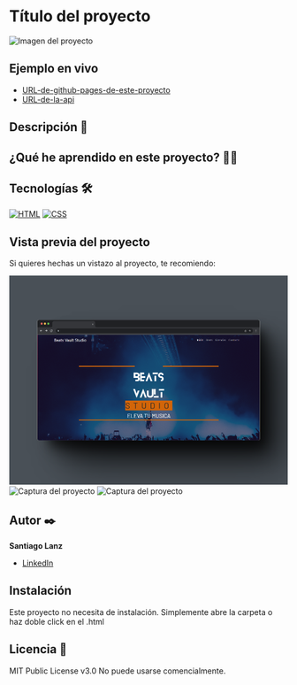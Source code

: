 # Título del proyecto
![Imagen del proyecto]()

## Ejemplo en vivo
- [URL-de-github-pages-de-este-proyecto]()
- [URL-de-la-api]()

## Descripción 📑



## ¿Qué he aprendido en este proyecto? 🙇🏻 



## Tecnologías 🛠
<!-- Iconos sacados de: https://github.com/hendrasob/badges/blob/master/README.md y https://github.com/alexandresanlim/Badges4-README.md-Profile -->
[![HTML](https://img.shields.io/badge/HTML5-E34F26?style=for-the-badge&logo=html5&logoColor=white)](https://es.wikipedia.org/wiki/HTML5)
[![CSS](https://img.shields.io/badge/CSS3-1572B6?style=for-the-badge&logo=css3&logoColor=white)](https://es.wikipedia.org/wiki/CSS)

## Vista previa del proyecto
Si quieres hechas un vistazo al proyecto, te recomiendo:

![Captura del proyecto](https://github.com/SagoDev/Proyecto-web-Beats-Vault-Studio/blob/main/img/screenshots/shot%201.png?raw=true)
![Captura del proyecto]()
![Captura del proyecto]()

## Autor ✒️
**Santiago Lanz**

* [LinkedIn](https://www.linkedin.com/in/santiago-lanz-web-developer/)


## Instalación 
Este proyecto no necesita de instalación. Simplemente abre la carpeta o haz doble click en el .html
  
## Licencia 📄
MIT Public License v3.0
No puede usarse comencialmente.
